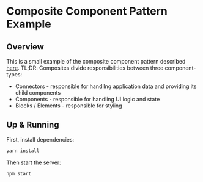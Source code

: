 # Composite Component Pattern Example

## Overview

This is a small example of the composite component pattern described [here](https://medium.com/@_alanbsmith/composite-component-pattern-6331ebcbe07b). TL;DR: Composites divide responsibilities between three component-types:

* Connectors - responsible for handilng application data and providing its child components
* Components - responsible for handling UI logic and state
* Blocks / Elements - responsible for styling

## Up & Running

First, install dependencies:

```sh
yarn install
```

Then start the server:

```
npm start
```
